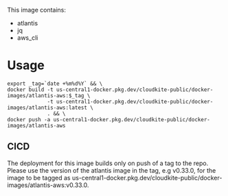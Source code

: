 This image contains:
 * atlantis
 * jq 
 * aws_cli

# Usage
```
export _tag=`date +%m%d%Y` && \
docker build -t us-central1-docker.pkg.dev/cloudkite-public/docker-images/atlantis-aws:$_tag \
             -t us-central1-docker.pkg.dev/cloudkite-public/docker-images/atlantis-aws:latest \
             . && \
docker push -a us-central1-docker.pkg.dev/cloudkite-public/docker-images/atlantis-aws
```

## CICD

The deployment for this image builds only on push of a tag to the repo. Please use the version of the atlantis image in the tag, e.g v0.33.0, for the image to be tagged as us-central1-docker.pkg.dev/cloudkite-public/docker-images/atlantis-aws:v0.33.0.
